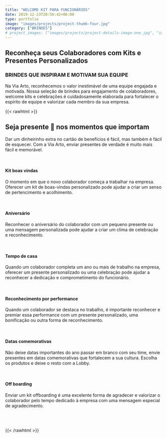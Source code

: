 ```yaml
---
title: "WELCOME KIT PARA FUNCIONÁRIOS"
date: 2019-12-23T20:56:42+06:00
type: portfolio
image: "images/projects/project-thumb-four.jpg"
category: ["BRINDES"]
# project_images: ["images/projects/project-details-image-one.jpg", "images/projects/project-details-image-two.jpg"]
---
```


## Reconheça seus Colaboradores com Kits e Presentes Personalizados

### BRINDES QUE INSPIRAM E MOTIVAM SUA EQUIPE

Na Via Arto, reconhecemos o valor inestimável de uma equipe engajada e motivada. Nossa seleção de brindes para engajamento de colaboradores, welcome kits e celebrações é cuidadosamente elaborada para fortalecer o espírito de equipe e valorizar cada membro da sua empresa.


{{< rawhtml >}}

<section class="section-two">
<p><h1 class="font--xl">Seja presente 🎁 nos momentos que importam</h1></p>
<div class="container">
<div class="row">
<div class="col-12 col-lg-8 offset-lg-2">
<p>Dar um dinheirinho extra no cartão de benefícios é fácil, mas também é fácil de esquecer. Com a Via Arto, enviar presentes de verdade é muito mais fácil e memorável.</p>
<br>
</div>
<section class="col-md-4">
<h4 class="font--lg"><b>Kit boas vindas</b></h4>
<p>
O momento em que o novo colaborador começa a trabalhar na empresa. Oferecer um kit de boas-vindas personalizado pode ajudar a criar um senso de pertencimento e acolhimento.
</p>
<br>
</section>
<section class="col-md-4">
<h4 class="font--lg"><b>Aniversário</b></h4>
<p>
Reconhecer o aniversário do colaborador com um pequeno presente ou uma mensagem personalizada pode ajudar a criar um clima de celebração e reconhecimento.
</p>
<br>
</section>
<section class="col-md-4">
<h4 class="font--lg"><b>Tempo de casa</b></h4>
<p>
Quando um colaborador completa um ano ou mais de trabalho na empresa, oferecer um presente personalizado ou uma celebração pode ajudar a reconhecer a dedicação e comprometimento do funcionário.
</p>
<br>
</section>
<section class="col-md-4">
<h4 class="font--lg"><b>Reconhecimento por performance</b></h4>
<p>
Quando um colaborador se destaca no trabalho, é importante reconhecer e premiar essa performance com um presente personalizado, uma bonificação ou outra forma de reconhecimento.
</p>
<br>
</section>
<section class="col-md-4">
<h4 class="font--lg"><b>Datas comemorativas</b></h4>
<p>
Não deixe datas importantes do ano passar em branco com seu time, envie presentes em datas comemorativas que fortalecem a sua cultura. Escolha os produtos e deixe o resto com a Lobby.
</p>
<br>
</section>
<section class="col-md-4">
<h4 class="font--lg"><b>Off boarding</b></h4>
<p>
Enviar um kit offboarding é uma excelente forma de agradecer e valorizar o colaborador pelo tempo dedicado à empresa com uma mensagem especial de agradecimento.
</p>
<br>
</section>
</div>
</div>
<br>
<p>



{{< /rawhtml >}}